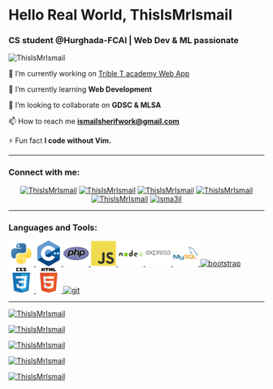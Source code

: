<meta http-equiv="Cache-Control" content="no-cache, no-store, must-revalidate">
<meta http-equiv="Pragma" content="no-cache">
<meta http-equiv="Expires" content="0">

<div align="left">

  <h1>Hello Real World, ThisIsMrIsmail</h1>
  <h3>CS student @Hurghada-FCAI | Web Dev & ML passionate</h3>
  
  <p> <img src="https://komarev.com/ghpvc/?username=ThisIsMrIsmail&label=Profile%20views&color=394867&style=flat" alt="ThisIsMrIsmail"> </p>

  🔭 I’m currently working on [Trible T academy Web App](http://tribletacademy.rf.gd/)

  🌱 I’m currently learning **Web Development**

  👯 I’m looking to collaborate on **GDSC & MLSA**

  📫 How to reach me **ismailsherifwork@gmail.com**

  ⚡ Fun fact **I code without Vim.**

  <hr style="height: 1px">
  
  <h3>Connect with me:</h3>
  <p align="center">
    <a target="_blank" rel="noreferrer" href="https://linkedin.com/in/ThisIsMrIsmail"> <img src="https://raw.githubusercontent.com/rahuldkjain/github-profile-readme-generator/master/src/images/icons/Social/linked-in-alt.svg" alt="ThisIsMrIsmail" height="40" width="40" /></a>
    <a target="_blank" rel="noreferrer" href="https://www.youtube.com/c/ThisIsMrIsmail"> <img src="https://raw.githubusercontent.com/rahuldkjain/github-profile-readme-generator/master/src/images/icons/Social/youtube.svg" alt="ThisIsMrIsmail" height="40" width="40" /></a>
    <a target="_blank" rel="noreferrer" href="https://discord.gg/ThisIsMrIsmail"> <img src="https://raw.githubusercontent.com/rahuldkjain/github-profile-readme-generator/master/src/images/icons/Social/discord.svg" alt="ThisIsMrIsmail" height="40" width="40" /></a>
    <a target="_blank" rel="noreferrer" href="https://twitter.com/ThisIsMrIsmail" target="blank"><img src="https://raw.githubusercontent.com/rahuldkjain/github-profile-readme-generator/master/src/images/icons/Social/twitter.svg" alt="ThisIsMrIsmail" height="40" width="40" /></a>
    <a target="_blank" rel="noreferrer" href="https://kaggle.com/ThisIsMrIsmail" target="blank"><img src="https://raw.githubusercontent.com/rahuldkjain/github-profile-readme-generator/master/src/images/icons/Social/kaggle.svg" alt="ThisIsMrIsmail" height="40" width="40" /></a>
    <a target="_blank" rel="noreferrer" href="https://codeforces.com/profile/isma3il"><img src="https://raw.githubusercontent.com/rahuldkjain/github-profile-readme-generator/master/src/images/icons/Social/codeforces.svg" alt="isma3il" height="40" width="40" /></a>
  </p>

  <hr style="height: 1px">
  
  <h3>Languages and Tools:</h3>
  <p>
    <a target="_blank" rel="noreferrer" href="https://www.python.org"> <img src="https://raw.githubusercontent.com/devicons/devicon/master/icons/python/python-original.svg" alt="python" width="50" height="50"/> </a> 
    <a target="_blank" rel="noreferrer" href="https://www.w3schools.com/cpp/"> <img src="https://raw.githubusercontent.com/devicons/devicon/master/icons/cplusplus/cplusplus-original.svg" alt="cplusplus" width="50" height="50"/> </a> 
    <a target="_blank" rel="noreferrer" href="https://www.php.net"> <img src="https://raw.githubusercontent.com/devicons/devicon/master/icons/php/php-original.svg" alt="php" width="50" height="50"/> </a> 
    <a target="_blank" rel="noreferrer" href="https://developer.mozilla.org/en-US/docs/Web/JavaScript"> <img src="https://raw.githubusercontent.com/devicons/devicon/master/icons/javascript/javascript-original.svg" alt="javascript" width="50" height="50"/> </a> 
    <a target="_blank" rel="noreferrer" href="https://nodejs.org"> <img src="https://raw.githubusercontent.com/devicons/devicon/master/icons/nodejs/nodejs-original-wordmark.svg" alt="nodejs" width="50" height="50"/> </a> 
    <a target="_blank" rel="noreferrer" href="https://expressjs.com"> <img src="https://raw.githubusercontent.com/devicons/devicon/master/icons/express/express-original-wordmark.svg" alt="express" width="50" height="50"/> </a> 
    <a target="_blank" rel="noreferrer" href="https://www.mysql.com/"> <img src="https://raw.githubusercontent.com/devicons/devicon/master/icons/mysql/mysql-original-wordmark.svg" alt="mysql" width="50" height="50"/> </a>
    <a target="_blank" rel="noreferrer" href="https://getbootstrap.com"> <img src="https://getbootstrap.com/docs/5.3/assets/brand/bootstrap-logo-shadow.png" alt="bootstrap" width="50" height="45"/> </a> 
    <a target="_blank" rel="noreferrer" href="https://www.w3schools.com/css/"> <img src="https://raw.githubusercontent.com/devicons/devicon/master/icons/css3/css3-original-wordmark.svg" alt="css3" width="50" height="50"/> </a> 
    <a target="_blank" rel="noreferrer" href="https://www.w3.org/html/"> <img src="https://raw.githubusercontent.com/devicons/devicon/master/icons/html5/html5-original-wordmark.svg" alt="html5" width="50" height="50"/> </a> 
    <a target="_blank" rel="noreferrer" href="https://git-scm.com/"> <img src="https://www.vectorlogo.zone/logos/git-scm/git-scm-icon.svg" alt="git" width="50" height="50"/> </a>
  </p>

  <hr style="height: 1px">
  
  <a href="https://github.com/ThisIsMrIsmail/"> <p> <img width="500" src="https://github-readme-stats.vercel.app/api?username=ThisIsMrIsmail&show_icons=true&theme=dark" alt="ThisIsMrIsmail"> </p> </a>
  <a href="https://github.com/ThisIsMrIsmail/Newsletter"> <p> <img width="500" src="https://github-readme-stats.vercel.app/api/pin/?username=ThisIsMrIsmail&repo=newsletter&style=" alt="ThisIsMrIsmail"> </p> </a>
  <a href="https://github.com/ThisIsMrIsmail/"> <p> <img width="500" src="https://github-readme-streak-stats.herokuapp.com/?user=ThisIsMrIsmail" alt="ThisIsMrIsmail"> </p> </a>
  <a href="https://github.com/ThisIsMrIsmail/"> <p> <img width="500" src="https://github-readme-stats.vercel.app/api/wakatime?username=thisismrismail" alt="ThisIsMrIsmail"> </p> </a>
  <a href="https://github.com/ThisIsMrIsmail/"> <p> <img width="500" height="200" src="https://github-readme-stats.vercel.app/api/top-langs?username=ThisIsMrIsmail&show_icons=true&locale=en&layout=compact" alt="ThisIsMrIsmail"> </p> </a>

</div>
